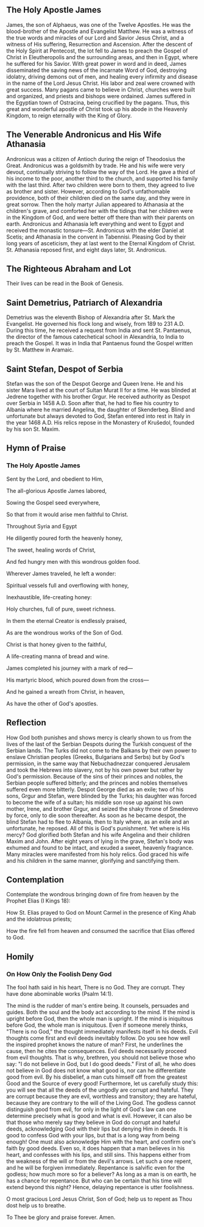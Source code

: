 ## The Holy Apostle James

James, the son of Alphaeus, was one of the Twelve Apostles. He was the blood-brother of the Apostle and Evangelist Matthew. He was a witness of the true words and miracles of our Lord and Savior Jesus Christ, and a witness of His suffering, Resurrection and Ascension. After the descent of the Holy Spirit at Pentecost, the lot fell to James to preach the Gospel of Christ in Eleutheropolis and the surrounding areas, and then in Egypt, where he suffered for his Savior. With great power in word and in deed, James disseminated the saving news of the incarnate Word of God, destroying idolatry, driving demons out of men, and healing every infirmity and disease in the name of the Lord Jesus Christ. His labor and zeal were crowned with great success. Many pagans came to believe in Christ, churches were built and organized, and priests and bishops were ordained. James suffered in the Egyptian town of Ostracina, being crucified by the pagans. Thus, this great and wonderful apostle of Christ took up his abode in the Heavenly Kingdom, to reign eternally with the King of Glory. 

## The Venerable Andronicus and His Wife Athanasia

Andronicus was a citizen of Antioch during the reign of Theodosius the Great. Andronicus was a goldsmith by trade. He and his wife were very devout, continually striving to follow the way of the Lord. He gave a third of his income to the poor, another third to the church, and supported his family with the last third. After two children were born to them, they agreed to live as brother and sister. However, according to God's unfathomable providence, both of their children died on the same day, and they were in great sorrow. Then the holy martyr Julian appeared to Athanasia at the children's grave, and comforted her with the tidings that her children were in the Kingdom of God, and were better off there than with their parents on earth. Andronicus and Athanasia left everything and went to Egypt and received the monastic tonsure—St. Andronicus with the elder Daniel at Scetis; and Athanasia in the convent in Tabennisi. Pleasing God by their long years of asceticism, they at last went to the Eternal Kingdom of Christ. St. Athanasia reposed first, and eight days later, St. Andronicus.

## The Righteous Abraham and Lot

Their lives can be read in the Book of Genesis.

## Saint Demetrius, Patriarch of Alexandria

Demetrius was the eleventh Bishop of Alexandria after St. Mark the Evangelist. He governed his flock long and wisely, from 189 to 231 A.D. During this time, he received a request from India and sent St. Pantaenus, the director of the famous catechetical school in Alexandria, to India to preach the Gospel. It was in India that Pantaenus found the Gospel written by St. Matthew in Aramaic.

## Saint Stefan, Despot of Serbia

Stefan was the son of the Despot George and Queen Irene. He and his sister Mara lived at the court of Sultan Murat II for a time. He was blinded at Jedrene together with his brother Grgur. He received authority as Despot over Serbia in 1458 A.D. Soon after that, he had to flee his country to Albania where he married Angelina, the daughter of Skenderbeg. Blind and unfortunate but always devoted to God, Stefan entered into rest in Italy in the year 1468 A.D. His relics repose in the Monastery of Krušedol, founded by his son St. Maxim.

## Hymn of Praise

### The Holy Apostle James

Sent by the Lord, and obedient to Him,  

The all-glorious Apostle James labored,  

Sowing the Gospel seed everywhere,  

So that from it would arise men faithful to Christ.  

Throughout Syria and Egypt  

He diligently poured forth the heavenly honey,  

The sweet, healing words of Christ,  

And fed hungry men with this wondrous golden food.  

Wherever James traveled, he left a wonder:  

Spiritual vessels full and overflowing with honey,  

Inexhaustible, life-creating honey:  

Holy churches, full of pure, sweet richness.  

In them the eternal Creator is endlessly praised,  

As are the wondrous works of the Son of God.  

Christ is that honey given to the faithful,  

A life-creating manna of bread and wine.  

James completed his journey with a mark of red—  

His martyric blood, which poured down from the cross—  

And he gained a wreath from Christ, in heaven,  

As have the other of God's apostles.

## Reflection

How God both punishes and shows mercy is clearly shown to us from the lives of the last of the Serbian Despots during the Turkish conquest of the Serbian lands. The Turks did not come to the Balkans by their own power to enslave Christian peoples (Greeks, Bulgarians and Serbs) but by God's permission, in the same way that Nebuchadnezzar conquered Jerusalem and took the Hebrews into slavery, not by his own power but rather by God's permission. Because of the sins of their princes and nobles, the Serbian people suffered bitterly; and the princes and nobles themselves suffered even more bitterly. Despot George died as an exile; two of his sons, Grgur and Stefan, were blinded by the Turks; his daughter was forced to become the wife of a sultan; his middle son rose up against his own mother, Irene, and brother Grgur, and seized the shaky throne of Smederevo by force, only to die soon thereafter. As soon as he became despot, the blind Stefan had to flee to Albania, then to Italy where, as an exile and an unfortunate, he reposed. All of this is God's punishment. Yet where is His mercy? God glorified both Stefan and his wife Angelina and their children Maxim and John. After eight years of lying in the grave, Stefan's body was exhumed and found to be intact, and exuded a sweet, heavenly fragrance. Many miracles were manifested from his holy relics. God graced his wife and his children in the same manner, glorifying and sanctifying them.

## Contemplation

Contemplate the wondrous bringing down of fire from heaven by the Prophet Elias (I Kings 18):  

How St. Elias prayed to God on Mount Carmel in the presence of King Ahab and the idolatrous priests;  

How the fire fell from heaven and consumed the sacrifice that Elias offered to God.

## Homily

### On How Only the Foolish Deny God

The fool hath said in his heart, There is no God. They are corrupt. They have done abominable works (Psalm 14:1).  

The mind is the rudder of man's entire being. It counsels, persuades and guides. Both the soul and the body act according to the mind. If the mind is upright before God, then the whole man is upright. If the mind is iniquitous before God, the whole man is iniquitous. Even if someone merely thinks, "There is no God," the thought immediately manifests itself in his deeds. Evil thoughts come first and evil deeds inevitably follow. Do you see how well the inspired prophet knows the nature of man? First, he underlines the cause, then he cites the consequences. Evil deeds necessarily proceed from evil thoughts. That is why, brethren, you should not believe those who say: "I do not believe in God, but I do good deeds." First of all, he who does not believe in God does not know what good is, nor can he differentiate good from evil. By his disbelief, a man cuts himself off from the greatest Good and the Source of every good! Furthermore, let us carefully study this: you will see that all the deeds of the ungodly are corrupt and hateful. They are corrupt because they are evil, worthless and transitory; they are hateful, because they are contrary to the will of the Living God. The godless cannot distinguish good from evil, for only in the light of God's law can one determine precisely what is good and what is evil. However, it can also be that those who merely say they believe in God do corrupt and hateful deeds, acknowledging God with their lips but denying Him in deeds. It is good to confess God with your lips, but that is a long way from being enough! One must also acknowledge Him with the heart, and confirm one's faith by good deeds. Even so, it does happen that a man believes in his heart, and confesses with his lips, and still sins. This happens either from the weakness of the will or from the devil's arrows. Let such a one repent, and he will be forgiven immediately. Repentance is salvific even for the godless; how much more so for a believer? As long as a man is on earth, he has a chance for repentance. But who can be certain that his time will extend beyond this night? Hence, delaying repentance is utter foolishness.  

O most gracious Lord Jesus Christ, Son of God; help us to repent as Thou dost help us to breathe.  

To Thee be glory and praise forever. Amen.  
